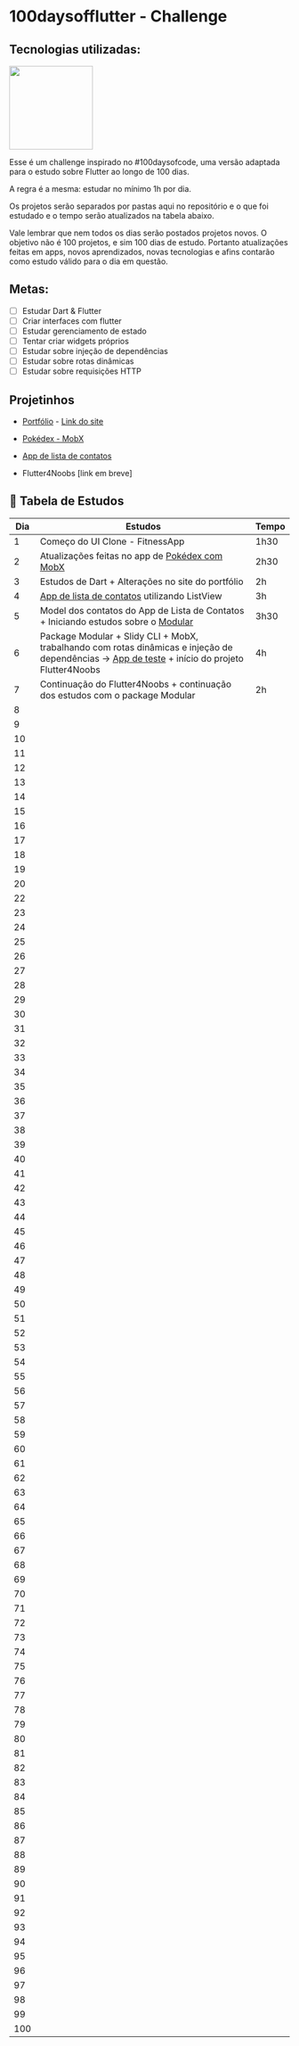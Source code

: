 # 100daysofflutter - Challenge

## Tecnologias utilizadas:

<img src='https://upload.wikimedia.org/wikipedia/commons/1/17/Google-flutter-logo.png' width=150>

Esse é um challenge inspirado no #100daysofcode, uma versão adaptada para o estudo sobre Flutter ao longo de 100 dias. <p>
A regra é a mesma: estudar no mínimo 1h por dia. <p>

Os projetos serão separados por pastas aqui no repositório e o que foi estudado e o tempo serão atualizados na tabela abaixo. <p>
Vale lembrar que nem todos os dias serão postados projetos novos. O objetivo não é 100 projetos, e sim 100 dias de estudo. Portanto atualizações feitas em apps, novos aprendizados, novas tecnologias e afins contarão como estudo válido para o dia em questão.

## Metas:

- [ ] Estudar Dart & Flutter
- [ ] Criar interfaces com flutter
- [ ] Estudar gerenciamento de estado
- [ ] Tentar criar widgets próprios
- [ ] Estudar sobre injeção de dependências
- [ ] Estudar sobre rotas dinâmicas
- [ ] Estudar sobre requisições HTTP

## Projetinhos

- [Portfólio](https://github.com/feliper2002/felipe.developer) - [Link do site](https://feliper.dev/) <p>
- [Pokédex - MobX](https://github.com/feliper2002/pokedex-flutter-mobx) <p>
- [App de lista de contatos](https://github.com/feliper2002/Lista-de-contatos) <p>
- Flutter4Noobs [link em breve]

<h2> 🚀 Tabela de Estudos </h2>

| Dia | Estudos                                                                                                                                                                                                   | Tempo |
| --- | --------------------------------------------------------------------------------------------------------------------------------------------------------------------------------------------------------- | ----- |
| 1   | Começo do UI Clone - FitnessApp                                                                                                                                                                           | 1h30  |
| 2   | Atualizações feitas no app de [Pokédex com MobX](https://github.com/feliper2002/pokedex-flutter-mobx)                                                                                                     | 2h30  |
| 3   | Estudos de Dart + Alterações no site do portfólio                                                                                                                                                         | 2h    |
| 4   | [App de lista de contatos](https://github.com/feliper2002/Lista-de-contatos) utilizando ListView                                                                                                          | 3h    |
| 5   | Model dos contatos do App de Lista de Contatos + Iniciando estudos sobre o [Modular](https://pub.dev/packages/flutter_modular)                                                                            | 3h30  |
| 6   | Package Modular + Slidy CLI + MobX, trabalhando com rotas dinâmicas e injeção de dependências -> [App de teste](https://github.com/feliper2002/teste-modular-mobx-loja) + início do projeto Flutter4Noobs | 4h    |
| 7   | Continuação do Flutter4Noobs + continuação dos estudos com o package Modular                                                                                                                              | 2h    |
| 8   |                                                                                                                                                                                                           |       |
| 9   |                                                                                                                                                                                                           |       |
| 10  |                                                                                                                                                                                                           |       |
| 11  |                                                                                                                                                                                                           |       |
| 12  |                                                                                                                                                                                                           |       |
| 13  |                                                                                                                                                                                                           |       |
| 14  |                                                                                                                                                                                                           |       |
| 15  |                                                                                                                                                                                                           |       |
| 16  |                                                                                                                                                                                                           |       |
| 17  |                                                                                                                                                                                                           |       |
| 18  |                                                                                                                                                                                                           |       |
| 19  |                                                                                                                                                                                                           |       |
| 20  |                                                                                                                                                                                                           |       |
| 22  |                                                                                                                                                                                                           |       |
| 23  |                                                                                                                                                                                                           |       |
| 24  |                                                                                                                                                                                                           |       |
| 25  |                                                                                                                                                                                                           |       |
| 26  |                                                                                                                                                                                                           |       |
| 27  |                                                                                                                                                                                                           |       |
| 28  |                                                                                                                                                                                                           |       |
| 29  |                                                                                                                                                                                                           |       |
| 30  |                                                                                                                                                                                                           |       |
| 31  |                                                                                                                                                                                                           |       |
| 32  |                                                                                                                                                                                                           |       |
| 33  |                                                                                                                                                                                                           |       |
| 34  |                                                                                                                                                                                                           |       |
| 35  |                                                                                                                                                                                                           |       |
| 36  |                                                                                                                                                                                                           |       |
| 37  |                                                                                                                                                                                                           |       |
| 38  |                                                                                                                                                                                                           |       |
| 39  |                                                                                                                                                                                                           |       |
| 40  |                                                                                                                                                                                                           |       |
| 41  |                                                                                                                                                                                                           |       |
| 42  |                                                                                                                                                                                                           |       |
| 43  |                                                                                                                                                                                                           |       |
| 44  |                                                                                                                                                                                                           |       |
| 45  |                                                                                                                                                                                                           |       |
| 46  |                                                                                                                                                                                                           |       |
| 47  |                                                                                                                                                                                                           |       |
| 48  |                                                                                                                                                                                                           |       |
| 49  |                                                                                                                                                                                                           |       |
| 50  |                                                                                                                                                                                                           |       |
| 51  |                                                                                                                                                                                                           |       |
| 52  |                                                                                                                                                                                                           |       |
| 53  |                                                                                                                                                                                                           |       |
| 54  |                                                                                                                                                                                                           |       |
| 55  |                                                                                                                                                                                                           |       |
| 56  |                                                                                                                                                                                                           |       |
| 57  |                                                                                                                                                                                                           |       |
| 58  |                                                                                                                                                                                                           |       |
| 59  |                                                                                                                                                                                                           |       |
| 60  |                                                                                                                                                                                                           |       |
| 61  |                                                                                                                                                                                                           |       |
| 62  |                                                                                                                                                                                                           |       |
| 63  |                                                                                                                                                                                                           |       |
| 64  |                                                                                                                                                                                                           |       |
| 65  |                                                                                                                                                                                                           |       |
| 66  |                                                                                                                                                                                                           |       |
| 67  |                                                                                                                                                                                                           |       |
| 68  |                                                                                                                                                                                                           |       |
| 69  |                                                                                                                                                                                                           |       |
| 70  |                                                                                                                                                                                                           |       |
| 71  |                                                                                                                                                                                                           |       |
| 72  |                                                                                                                                                                                                           |       |
| 73  |                                                                                                                                                                                                           |       |
| 74  |                                                                                                                                                                                                           |       |
| 75  |                                                                                                                                                                                                           |       |
| 76  |                                                                                                                                                                                                           |       |
| 77  |                                                                                                                                                                                                           |       |
| 78  |                                                                                                                                                                                                           |       |
| 79  |                                                                                                                                                                                                           |       |
| 80  |                                                                                                                                                                                                           |       |
| 81  |                                                                                                                                                                                                           |       |
| 82  |                                                                                                                                                                                                           |       |
| 83  |                                                                                                                                                                                                           |       |
| 84  |                                                                                                                                                                                                           |       |
| 85  |                                                                                                                                                                                                           |       |
| 86  |                                                                                                                                                                                                           |       |
| 87  |                                                                                                                                                                                                           |       |
| 88  |                                                                                                                                                                                                           |       |
| 89  |                                                                                                                                                                                                           |       |
| 90  |                                                                                                                                                                                                           |       |
| 91  |                                                                                                                                                                                                           |       |
| 92  |                                                                                                                                                                                                           |       |
| 93  |                                                                                                                                                                                                           |       |
| 94  |                                                                                                                                                                                                           |       |
| 95  |                                                                                                                                                                                                           |       |
| 96  |                                                                                                                                                                                                           |       |
| 97  |                                                                                                                                                                                                           |       |
| 98  |                                                                                                                                                                                                           |       |
| 99  |                                                                                                                                                                                                           |       |
| 100 |                                                                                                                                                                                                           |       |
